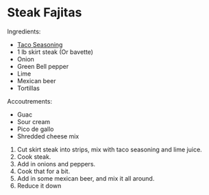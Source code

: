 # Steak Fajitas

Ingredients:
* [Taco Seasoning](../miscellaneous/taco-seasoning.md)
* 1 lb skirt steak (Or bavette)
* Onion
* Green Bell pepper
* Lime
* Mexican beer
* Tortillas

Accoutrements:
* Guac
* Sour cream
* Pico de gallo
* Shredded cheese mix

1. Cut skirt steak into strips, mix with taco seasoning and lime juice.
1. Cook steak.  
1. Add in onions and peppers.  
1. Cook that for a bit.  
1. Add in some mexican beer, and mix it all around.
1. Reduce it down
